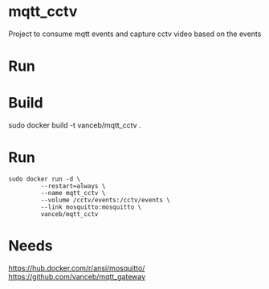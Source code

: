 mqtt_cctv
=========

Project to consume mqtt events and capture cctv video based on the events

Run
===

Build
=====

sudo docker build -t vanceb/mqtt_cctv .

Run
===

~~~ shell
sudo docker run -d \
         --restart=always \
         --name mqtt_cctv \
         --volume /cctv/events:/cctv/events \
         --link mosquitto:mosquitto \
         vanceb/mqtt_cctv
~~~

 Needs
 =====

 https://hub.docker.com/r/ansi/mosquitto/
 https://github.com/vanceb/mqtt_gateway
